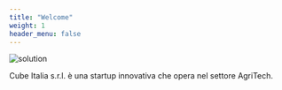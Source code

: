 ```yaml
---
title: "Welcome"
weight: 1
header_menu: false
---
```


![solution](images/logo.png)

Cube Italia s.r.l. è una startup innovativa che opera nel settore AgriTech.
